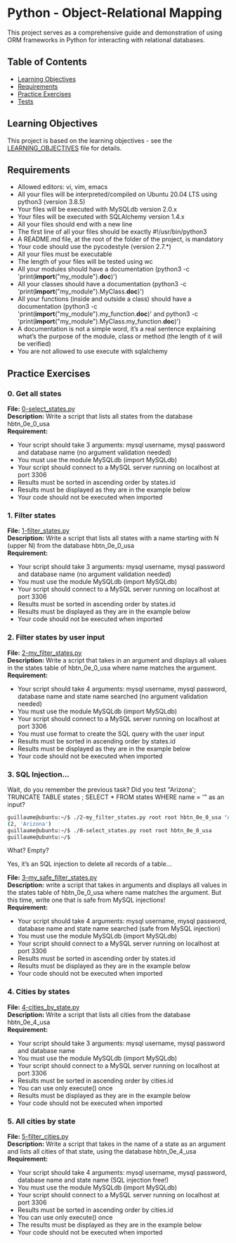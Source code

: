 # Python - Object-Relational Mapping
This project serves as a comprehensive guide and demonstration of using ORM frameworks in Python for interacting with relational databases.

## Table of Contents

- [Learning Objectives](#learning-objectives)
- [Requirements](#requirements)
- [Practice Exercises](#practice-exercises)
- [Tests](#tests)

## Learning Objectives

This project is based on the learning objectives - see the [LEARNING_OBJECTIVES](https://github.com/Goaty-yagi/holbertonschool-higher_level_programming/blob/main/python-object_relational_mapping/LEARNING_OBJECTIVES.md) file for details.

## Requirements

- Allowed editors: vi, vim, emacs
- All your files will be interpreted/compiled on Ubuntu 20.04 LTS using python3 (version 3.8.5)
- Your files will be executed with MySQLdb version 2.0.x
- Your files will be executed with SQLAlchemy version 1.4.x
- All your files should end with a new line
- The first line of all your files should be exactly #!/usr/bin/python3
- A README.md file, at the root of the folder of the project, is mandatory
- Your code should use the pycodestyle (version 2.7.*)
- All your files must be executable
- The length of your files will be tested using wc
- All your modules should have a documentation (python3 -c 'print(__import__("my_module").__doc__)')
- All your classes should have a documentation (python3 -c 'print(__import__("my_module").MyClass.__doc__)')
- All your functions (inside and outside a class) should have a documentation (python3 -c 'print(__import__("my_module").my_function.__doc__)' and python3 -c 'print(__import__("my_module").MyClass.my_function.__doc__)')
- A documentation is not a simple word, it’s a real sentence explaining what’s the purpose of the module, class or method (the length of it will be verified)
- You are not allowed to use execute with sqlalchemy


## Practice Exercises

### 0. Get all states

**File:** [0-select_states.py](https://github.com/Goaty-yagi/holbertonschool-higher_level_programming/blob/main/python-object_relational_mapping/0-select_states.py)<br>
**Description:** Write a script that lists all states from the database hbtn_0e_0_usa<br>
**Requirement:** <br>
- Your script should take 3 arguments: mysql username, mysql password and database name (no argument validation needed)
- You must use the module MySQLdb (import MySQLdb)
- Your script should connect to a MySQL server running on localhost at port 3306
- Results must be sorted in ascending order by states.id
- Results must be displayed as they are in the example below
- Your code should not be executed when imported

### 1. Filter states

**File:** [1-filter_states.py](https://github.com/Goaty-yagi/holbertonschool-higher_level_programming/blob/main/python-object_relational_mapping/1-filter_states.py)<br>
**Description:** Write a script that lists all states with a name starting with N (upper N) from the database hbtn_0e_0_usa<br>
**Requirement:** <br>
- Your script should take 3 arguments: mysql username, mysql password and database name (no argument validation needed)
- You must use the module MySQLdb (import MySQLdb)
- Your script should connect to a MySQL server running on localhost at port 3306
- Results must be sorted in ascending order by states.id
- Results must be displayed as they are in the example below
- Your code should not be executed when imported


### 2. Filter states by user input

**File:** [2-my_filter_states.py](https://github.com/Goaty-yagi/holbertonschool-higher_level_programming/blob/main/python-object_relational_mapping/2-my_filter_states.py)<br>
**Description:** Write a script that takes in an argument and displays all values in the states table of hbtn_0e_0_usa where name matches the argument.<br>
**Requirement:** <br>
- Your script should take 4 arguments: mysql username, mysql password, database name and state name searched (no argument validation needed)
- You must use the module MySQLdb (import MySQLdb)
- Your script should connect to a MySQL server running on localhost at port 3306
- You must use format to create the SQL query with the user input
- Results must be sorted in ascending order by states.id
- Results must be displayed as they are in the example below
- Your code should not be executed when imported


### 3. SQL Injection...
Wait, do you remember the previous task? Did you test "Arizona'; TRUNCATE TABLE states ; SELECT * FROM states WHERE name = '" as an input?
```bash
guillaume@ubuntu:~/$ ./2-my_filter_states.py root root hbtn_0e_0_usa "Arizona'; TRUNCATE TABLE states ; SELECT * FROM states WHERE name = '"
(2, 'Arizona')
guillaume@ubuntu:~/$ ./0-select_states.py root root hbtn_0e_0_usa
guillaume@ubuntu:~/$ 
```

What? Empty?

Yes, it’s an SQL injection to delete all records of a table…

**File:** [3-my_safe_filter_states.py](https://github.com/Goaty-yagi/holbertonschool-higher_level_programming/blob/main/python-object_relational_mapping/3-my_safe_filter_states.py)<br>
**Description:** write a script that takes in arguments and displays all values in the states table of hbtn_0e_0_usa where name matches the argument. But this time, write one that is safe from MySQL injections!<br>
**Requirement:** <br>
- Your script should take 4 arguments: mysql username, mysql password, database name and state name searched (safe from MySQL injection)
- You must use the module MySQLdb (import MySQLdb)
- Your script should connect to a MySQL server running on localhost at port 3306
- Results must be sorted in ascending order by states.id
- Results must be displayed as they are in the example below
- Your code should not be executed when imported

### 4. Cities by states

**File:** [4-cities_by_state.py](https://github.com/Goaty-yagi/holbertonschool-higher_level_programming/blob/main/python-object_relational_mapping/4-cities_by_state.py)<br>
**Description:** Write a script that lists all cities from the database hbtn_0e_4_usa<br>
**Requirement:** <br>
- Your script should take 3 arguments: mysql username, mysql password and database name
- You must use the module MySQLdb (import MySQLdb)
- Your script should connect to a MySQL server running on localhost at port 3306
- Results must be sorted in ascending order by cities.id
- You can use only execute() once
- Results must be displayed as they are in the example below
- Your code should not be executed when imported


### 5. All cities by state

**File:** [5-filter_cities.py](https://github.com/Goaty-yagi/holbertonschool-higher_level_programming/blob/main/python-object_relational_mapping/5-filter_cities.py)<br>
**Description:** Write a script that takes in the name of a state as an argument and lists all cities of that state, using the database hbtn_0e_4_usa<br>
**Requirement:** <br>
- Your script should take 4 arguments: mysql username, mysql password, database name and state name (SQL injection free!)
- You must use the module MySQLdb (import MySQLdb)
- Your script should connect to a MySQL server running on localhost at port 3306
- Results must be sorted in ascending order by cities.id
- You can use only execute() once
- The results must be displayed as they are in the example below
- Your code should not be executed when imported